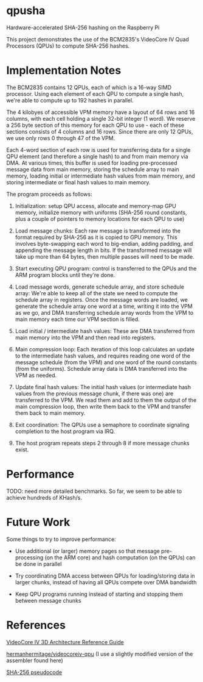 qpusha
======

Hardware-accelerated SHA-256 hashing on the Raspberry Pi

This project demonstrates the use of the BCM2835's VideoCore IV Quad Processors
(QPUs) to compute SHA-256 hashes.

Implementation Notes
====================

The BCM2835 contains 12 QPUs, each of which is a 16-way SIMD processor. Using
each element of each QPU to compute a single hash, we're able to compute up to
192 hashes in parallel.

The 4 kilobyes of accessible VPM memory have a layout of 64 rows and 16
columns, with each cell holding a single 32-bit integer (1 word). We reserve a
256 byte section of this memory for each QPU to use - each of these sections
consists of 4 columns and 16 rows. Since there are only 12 QPUs, we use only
rows 0 through 47 of the VPM.

Each 4-word section of each row is used for transferring data for a single QPU
element (and therefore a single hash) to and from main memory via DMA. At
various times, this buffer is used for loading pre-processed message data from
main memory, storing the schedule array to main memory, loading initial or
intermediate hash values from main memory, and storing intermediate or final
hash values to main memory.

The program proceeds as follows:

 1. Initialization: setup QPU access, allocate and memory-map GPU memory,
    initialize memory with uniforms (SHA-256 round constants, plus a couple of
    pointers to memory locations for each QPU to use)

 2. Load message chunks: Each raw message is transformed into the format
    required by SHA-256 as it is copied to GPU memory. This involves
    byte-swapping each word to big-endian, adding padding, and appending the
    message length in bits. If the transformed message will take up more than
    64 bytes, then multiple passes will need to be made.

 3. Start executing QPU program: control is transferred to the QPUs and the ARM
    program blocks until they're done.

 4. Load message words, generate schedule array, and store schedule array:
    We're able to keep all of the state we need to compute the schedule array
    in registers. Once the message words are loaded, we generate the schedule
    array one word at a time, writing it into the VPM as we go, and DMA
    transferring schedule array words from the VPM to main memory each time our
    VPM section is filled.

 5. Load initial / intermediate hash values: These are DMA transferred from
    main memory into the VPM and then read into registers.

 6. Main compression loop: Each iteration of this loop calculates an update to
    the intermediate hash values, and requires reading one word of the message
    schedule (from the VPM) and one word of the round constants (from the
    uniforms). Schedule array data is DMA transferred into the VPM as needed.

 7. Update final hash values: The initial hash values (or intermediate hash
    values from the previous message chunk, if there was one) are transferred
    to the VPM. We read them and add to them the output of the main compression
    loop, then write them back to the VPM and transfer them back to main
    memory.

 8. Exit coordination: The QPUs use a semaphore to coordinate signaling
    completion to the host program via IRQ.

 9. The host program repeats steps 2 through 8 if more message chunks exist.

Performance
===========

TODO: need more detailed benchmarks. So far, we seem to be able to achieve
hundreds of KHash/s.

Future Work
===========

Some things to try to improve performance:

 - Use additional (or larger) memory pages so that message pre-processing (on
   the ARM core) and hash computation (on the QPUs) can be done in parallel

 - Try coordinating DMA access between QPUs for loading/storing data in larger
   chunks, instead of having all QPUs compete over DMA bandwidth

 - Keep QPU programs running instead of starting and stopping them between
   message chunks

References
==========

[VideoCore IV 3D Architecture Reference Guide](http://www.broadcom.com/docs/support/videocore/VideoCoreIV-AG100-R.pdf)

[hermanhermitage/videocoreiv-qpu](https://github.com/hermanhermitage/videocoreiv-qpu) (I use a slightly modified version of the assembler found here)

[SHA-256 pseudocode](http://en.wikipedia.org/wiki/SHA-2#Pseudocode)